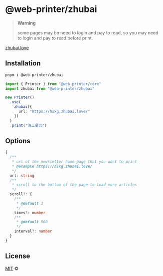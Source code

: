 # @web-printer/zhubai

> **Warning**
>
> some pages may be need to login and pay to read, so you may need to login and pay to read before print.


[zhubai.love](https://zhubai.love)

## Installation
```bash
pnpm i @web-printer/zhubai
```

```ts
import { Printer } from "@web-printer/core"
import zhubai from "@web-printer/zhubai"

new Printer()
  .use(
    zhubai({
      url: "https://hsxg.zhubai.love/"
    })
  )
  .print("海上星光")
```

## Options

```ts
{
  /**
   * url of the newsletter home page that you want to print
   * @example https://hsxg.zhubai.love/
   */
  url: string
  /**
   * scroll to the bottom of the page to load more articles
   */
  scroll?: {
    /**
     * @default 3
     */
    times?: number
    /**
     * @default 500
     */
    interval?: number
  }
}
```

## License

<a href="../../LICENSE">MIT</a> <span>©</span> <a href="https://github.com/ourongxing"><img width=15 src="https://avatars.githubusercontent.com/u/48356807?v=4"></a>
